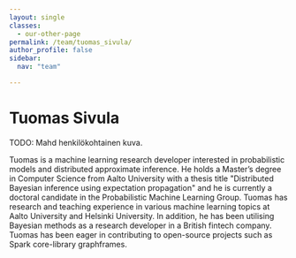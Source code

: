 ```yaml
---
layout: single
classes:
  - our-other-page
permalink: /team/tuomas_sivula/
author_profile: false
sidebar:
  nav: "team"

---
```



# Tuomas Sivula

TODO: Mahd henkilökohtainen kuva.

Tuomas is a machine learning research developer interested in probabilistic models and distributed approximate inference. He holds a Master’s degree in Computer Science from Aalto University with a thesis title "Distributed Bayesian inference using expectation propagation" and he is currently a doctoral candidate in the Probabilistic Machine Learning Group. Tuomas has research and teaching experience in various machine learning topics at Aalto University and Helsinki University. In addition, he has been utilising Bayesian methods as a research developer in a British fintech company. Tuomas has been eager in contributing to open-source projects such as Spark core-library graphframes.
